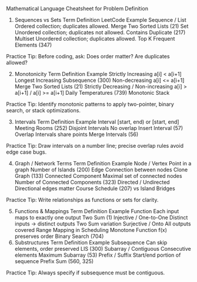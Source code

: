 Mathematical Language Cheatsheet for Problem Definition

1. Sequences vs Sets
   Term Definition LeetCode Example
   Sequence / List Ordered collection; duplicates allowed. Merge Two Sorted Lists (21)
   Set Unordered collection; duplicates not allowed. Contains Duplicate (217)
   Multiset Unordered collection; duplicates allowed. Top K Frequent Elements (347)

Practice Tip: Before coding, ask: Does order matter? Are duplicates allowed?

2. Monotonicity
   Term Definition Example
   Strictly Increasing a[i] < a[i+1] Longest Increasing Subsequence (300)
   Non-decreasing a[i] <= a[i+1] Merge Two Sorted Lists (21)
   Strictly Decreasing / Non-increasing a[i] > a[i+1] / a[i] >= a[i+1] Daily Temperatures (739) Monotonic Stack

Practice Tip: Identify monotonic patterns to apply two-pointer, binary search, or stack optimizations.

3. Intervals
   Term Definition Example
   Interval [start, end) or [start, end] Meeting Rooms (252)
   Disjoint Intervals No overlap Insert Interval (57)
   Overlap Intervals share points Merge Intervals (56)

Practice Tip: Draw intervals on a number line; precise overlap rules avoid edge case bugs.

4. Graph / Network Terms
   Term Definition Example
   Node / Vertex Point in a graph Number of Islands (200)
   Edge Connection between nodes Clone Graph (133)
   Connected Component Maximal set of connected nodes Number of Connected Components (323)
   Directed / Undirected Directional edges matter Course Schedule (207) vs Island Bridges

Practice Tip: Write relationships as functions or sets for clarity.

5. Functions & Mappings
   Term Definition Example
   Function Each input maps to exactly one output Two Sum (1)
   Injective / One-to-One Distinct inputs → distinct outputs Two Sum variation
   Surjective / Onto All outputs covered Range Mapping in Scheduling
   Monotone Function f(x) preserves order Binary Search (704)
6. Substructures
   Term Definition Example
   Subsequence Can skip elements, order preserved LIS (300)
   Subarray / Contiguous Consecutive elements Maximum Subarray (53)
   Prefix / Suffix Start/end portion of sequence Prefix Sum (560, 325)

Practice Tip: Always specify if subsequence must be contiguous.
